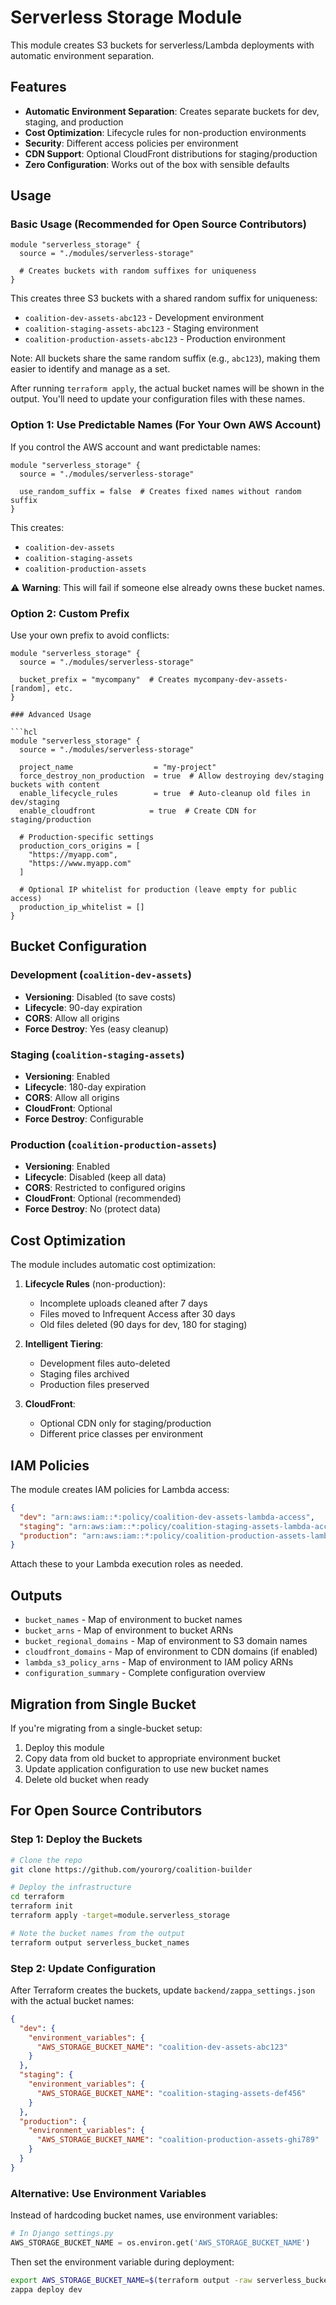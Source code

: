 # Serverless Storage Module

This module creates S3 buckets for serverless/Lambda deployments with automatic environment separation.

## Features

- **Automatic Environment Separation**: Creates separate buckets for dev, staging, and production
- **Cost Optimization**: Lifecycle rules for non-production environments
- **Security**: Different access policies per environment
- **CDN Support**: Optional CloudFront distributions for staging/production
- **Zero Configuration**: Works out of the box with sensible defaults

## Usage

### Basic Usage (Recommended for Open Source Contributors)

```hcl
module "serverless_storage" {
  source = "./modules/serverless-storage"
  
  # Creates buckets with random suffixes for uniqueness
}
```

This creates three S3 buckets with a shared random suffix for uniqueness:

- `coalition-dev-assets-abc123` - Development environment
- `coalition-staging-assets-abc123` - Staging environment  
- `coalition-production-assets-abc123` - Production environment

Note: All buckets share the same random suffix (e.g., `abc123`), making them easier to identify and manage as a set.

After running `terraform apply`, the actual bucket names will be shown in the output. You'll need to update your configuration files with these names.

### Option 1: Use Predictable Names (For Your Own AWS Account)

If you control the AWS account and want predictable names:

```hcl
module "serverless_storage" {
  source = "./modules/serverless-storage"
  
  use_random_suffix = false  # Creates fixed names without random suffix
}
```

This creates:

- `coalition-dev-assets`
- `coalition-staging-assets`
- `coalition-production-assets`

⚠️ **Warning**: This will fail if someone else already owns these bucket names.

### Option 2: Custom Prefix

Use your own prefix to avoid conflicts:

```hcl
module "serverless_storage" {
  source = "./modules/serverless-storage"
  
  bucket_prefix = "mycompany"  # Creates mycompany-dev-assets-[random], etc.
}

### Advanced Usage

```hcl
module "serverless_storage" {
  source = "./modules/serverless-storage"
  
  project_name                  = "my-project"
  force_destroy_non_production  = true  # Allow destroying dev/staging buckets with content
  enable_lifecycle_rules        = true  # Auto-cleanup old files in dev/staging
  enable_cloudfront            = true  # Create CDN for staging/production
  
  # Production-specific settings
  production_cors_origins = [
    "https://myapp.com",
    "https://www.myapp.com"
  ]
  
  # Optional IP whitelist for production (leave empty for public access)
  production_ip_whitelist = []
}
```

## Bucket Configuration

### Development (`coalition-dev-assets`)

- **Versioning**: Disabled (to save costs)
- **Lifecycle**: 90-day expiration
- **CORS**: Allow all origins
- **Force Destroy**: Yes (easy cleanup)

### Staging (`coalition-staging-assets`)

- **Versioning**: Enabled
- **Lifecycle**: 180-day expiration
- **CORS**: Allow all origins
- **CloudFront**: Optional
- **Force Destroy**: Configurable

### Production (`coalition-production-assets`)

- **Versioning**: Enabled
- **Lifecycle**: Disabled (keep all data)
- **CORS**: Restricted to configured origins
- **CloudFront**: Optional (recommended)
- **Force Destroy**: No (protect data)

## Cost Optimization

The module includes automatic cost optimization:

1. **Lifecycle Rules** (non-production):
   - Incomplete uploads cleaned after 7 days
   - Files moved to Infrequent Access after 30 days
   - Old files deleted (90 days for dev, 180 for staging)

2. **Intelligent Tiering**:
   - Development files auto-deleted
   - Staging files archived
   - Production files preserved

3. **CloudFront**:
   - Optional CDN only for staging/production
   - Different price classes per environment

## IAM Policies

The module creates IAM policies for Lambda access:

```json
{
  "dev": "arn:aws:iam::*:policy/coalition-dev-assets-lambda-access",
  "staging": "arn:aws:iam::*:policy/coalition-staging-assets-lambda-access",
  "production": "arn:aws:iam::*:policy/coalition-production-assets-lambda-access"
}
```

Attach these to your Lambda execution roles as needed.

## Outputs

- `bucket_names` - Map of environment to bucket names
- `bucket_arns` - Map of environment to bucket ARNs
- `bucket_regional_domains` - Map of environment to S3 domain names
- `cloudfront_domains` - Map of environment to CDN domains (if enabled)
- `lambda_s3_policy_arns` - Map of environment to IAM policy ARNs
- `configuration_summary` - Complete configuration overview

## Migration from Single Bucket

If you're migrating from a single-bucket setup:

1. Deploy this module
2. Copy data from old bucket to appropriate environment bucket
3. Update application configuration to use new bucket names
4. Delete old bucket when ready

## For Open Source Contributors

### Step 1: Deploy the Buckets

```bash
# Clone the repo
git clone https://github.com/yourorg/coalition-builder

# Deploy the infrastructure
cd terraform
terraform init
terraform apply -target=module.serverless_storage

# Note the bucket names from the output
terraform output serverless_bucket_names
```

### Step 2: Update Configuration

After Terraform creates the buckets, update `backend/zappa_settings.json` with the actual bucket names:

```json
{
  "dev": {
    "environment_variables": {
      "AWS_STORAGE_BUCKET_NAME": "coalition-dev-assets-abc123"
    }
  },
  "staging": {
    "environment_variables": {
      "AWS_STORAGE_BUCKET_NAME": "coalition-staging-assets-def456"
    }
  },
  "production": {
    "environment_variables": {
      "AWS_STORAGE_BUCKET_NAME": "coalition-production-assets-ghi789"
    }
  }
}
```

### Alternative: Use Environment Variables

Instead of hardcoding bucket names, use environment variables:

```python
# In Django settings.py
AWS_STORAGE_BUCKET_NAME = os.environ.get('AWS_STORAGE_BUCKET_NAME')
```

Then set the environment variable during deployment:

```bash
export AWS_STORAGE_BUCKET_NAME=$(terraform output -raw serverless_bucket_names | jq -r '.dev')
zappa deploy dev
```

